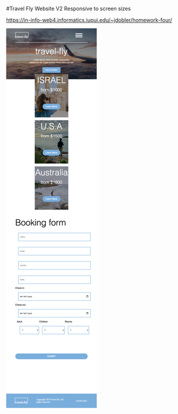 #Travel Fly Website V2
Responsive to screen sizes

https://in-info-web4.informatics.iupui.edu/~jdobler/homework-four/

![Travel Fly Website preview](/images/screenshot.png "Travel Fly")

